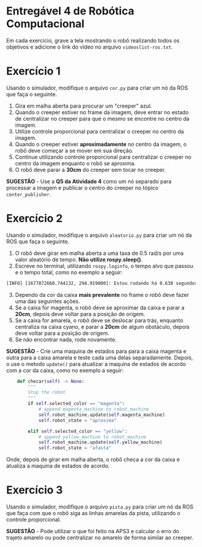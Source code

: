 # Entregável 4 de Robótica Computacional

Em cada exercício, grave a tela mostrando o robô realizando todos os objetivos e adicione o link do vídeo no arquivo `videoslist-ros.txt`.

# Exercício 1
Usando o simulador, modifique o arquivo `cor.py` para criar um nó da ROS que faça o seguinte.
1. Gira em malha aberta para procurar um "creeper" azul.
2. Quando o creeper estiver no frame da imagem, deve entrar no estado de centralizar no creeper para que o mesmo se encontre no centro da imagem.
3. Utilize controle proporcional para centralizar o creeper no centro da imagem.
4. Quando o creeper estiver **aproximadamente** no centro da imagem, o robô deve começar a se mover em sua direção.
4. Continue utilizando controle proporcional para centralizar o creeper no centro da imagem enquanto o robô se aproxima.
6. O robô deve parar a **30cm** do creeper sem tocar no creeper.

**SUGESTÃO** - Use a **Q5 da Atividade 4** como um nó separado para processar a imagem e publicar o centro do creeper no tópico `center_publisher`.

# Exercício 2
Usando o simulador, modifique o arquivo `aleatorio.py` para criar um nó da ROS que faça o seguinte.
1. O robô deve girar em malha aberta a uma taxa de 0.5 rad/s por uma valor aleatório de tempo. **Não utilize rospy.sleep()**. 
2. Escreve no terminal, utilizando `rospy.loginfo`, o tempo alvo que passou e o tempo total, como no exemplo a seguir:
```bash
[INFO] [1677872660.744132, 294.919000]: Estou rodando há 0.638 segundos de 0.710825667 segundos
```
3. Dependo da cor da caixa **mais prevalente** no frame o robô deve fazer uma das seguintes ações.
4. Se a caixa for magenta, o robô deve se aproximar da caixa e parar a **20cm**, depois deve voltar para a posição de origem.
5. Se a caixa for amarela, o robô deve se deslocar para trás, enquanto centraliza na caixa cyano, e parar a **20cm** de algum obstáculo, depois deve voltar para a posição de origem.
6. Se não encontrar nada, rode novamente.

**SUGESTÃO** - Crie uma maquina de estados para para a caixa magenta e outra para a caixa amarela e teste cada uma delas separadamente. Depois, o use o metodo `update()` para atualizar a maquina de estados de acordo com a cor da caixa, como no exemplo a seguir:

```python
	def checar(self) -> None:
		"""
		Stop the robot
		"""
		if self.selected_color == "magenta":
			# append magenta_machine to robot_machine
			self.robot_machine.update(self.magenta_machine)
			self.robot_state = "aproxima"

		elif self.selected_color == "yellow":
			# append yellow_machine to robot_machine
			self.robot_machine.update(self.yellow_machine)
			self.robot_state = "afasta"
```

Onde, depois de girar em malha aberta, o robô checa a cor da caixa e atualiza a maquina de estados de acordo.

# Exercício 3
Usando o simulador, modifique o arquivo `pista.py` para criar um nó da ROS que faça com que o robô siga as linhas amarelas da pista, utilizando o controle proporcional.

**SUGESTÃO** - Pode utilizar o que foi feito na APS3 e calcular o erro do trajeto amarelo ou pode centralizar no amarelo de forma similar ao creeper.
